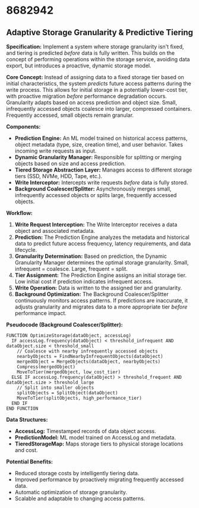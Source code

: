 # 8682942

## Adaptive Storage Granularity & Predictive Tiering

**Specification:** Implement a system where storage granularity isn't fixed, and tiering is predicted *before* data is fully written. This builds on the concept of performing operations within the storage service, avoiding data export, but introduces a proactive, dynamic storage model.

**Core Concept:**  Instead of assigning data to a fixed storage tier based on initial characteristics, the system *predicts* future access patterns during the write process. This allows for initial storage in a potentially lower-cost tier, with proactive migration *before* performance degradation occurs.  Granularity adapts based on access prediction and object size. Small, infrequently accessed objects coalesce into larger, compressed containers. Frequently accessed, small objects remain granular. 

**Components:**

*   **Prediction Engine:** An ML model trained on historical access patterns, object metadata (type, size, creation time), and user behavior.  Takes incoming write requests as input.
*   **Dynamic Granularity Manager:** Responsible for splitting or merging objects based on size and access prediction.
*   **Tiered Storage Abstraction Layer:**  Manages access to different storage tiers (SSD, NVMe, HDD, Tape, etc.).
*   **Write Interceptor:**  Intercepts write requests *before* data is fully stored.
*   **Background Coalescer/Splitter:**  Asynchronously merges small, infrequently accessed objects or splits large, frequently accessed objects.

**Workflow:**

1.  **Write Request Interception:** The Write Interceptor receives a data object and associated metadata.
2.  **Prediction:** The Prediction Engine analyzes the metadata and historical data to predict future access frequency, latency requirements, and data lifecycle.
3.  **Granularity Determination:** Based on prediction, the Dynamic Granularity Manager determines the optimal storage granularity. Small, infrequent = coalesce. Large, frequent = split.
4.  **Tier Assignment:** The Prediction Engine assigns an initial storage tier.  Low initial cost if prediction indicates infrequent access.
5.  **Write Operation:** Data is written to the assigned tier and granularity.
6.  **Background Optimization:** The Background Coalescer/Splitter continuously monitors access patterns. If predictions are inaccurate, it adjusts granularity and migrates data to a more appropriate tier *before* performance impact.

**Pseudocode (Background Coalescer/Splitter):**

```
FUNCTION OptimizeStorage(dataObject, accessLog)
  IF accessLog.frequency(dataObject) < threshold_infrequent AND dataObject.size < threshold_small
    // Coalesce with nearby infrequently accessed objects
    nearbyObjects = FindNearbyInfrequentObjects(dataObject)
    mergedObject = MergeObjects(dataObject, nearbyObjects)
    Compress(mergedObject)
    MoveToTier(mergedObject, low_cost_tier)
  ELSE IF accessLog.frequency(dataObject) > threshold_frequent AND dataObject.size > threshold_large
    // Split into smaller objects
    splitObjects = SplitObject(dataObject)
    MoveToTier(splitObjects, high_performance_tier)
  END IF
END FUNCTION
```

**Data Structures:**

*   **AccessLog:**  Timestamped records of data object access.
*   **PredictionModel:** ML model trained on AccessLog and metadata.
*   **TieredStorageMap:** Maps storage tiers to physical storage locations and cost.

**Potential Benefits:**

*   Reduced storage costs by intelligently tiering data.
*   Improved performance by proactively migrating frequently accessed data.
*   Automatic optimization of storage granularity.
*   Scalable and adaptable to changing access patterns.